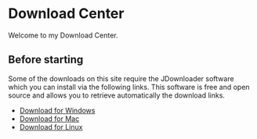 # Download Center
Welcome to my Download Center. 

## Before starting
Some of the downloads on this site require the JDownloader software which you can install via the following links. This software is free and open source and allows you to retrieve automatically the download links.  

- [Download for Windows](https://jdownloader.org/dl?v=101)  
- [Download for Mac](https://mega.nz/file/GBUViKCI#ZVG9zQihMykqZ4SvAFEVZ4-DzK5FBQINReLM9zlPCe4)  
- [Download for Linux](https://mega.nz/file/GBUViKCI#ZVG9zQihMykqZ4SvAFEVZ4-DzK5FBQINReLM9zlPCe4)


